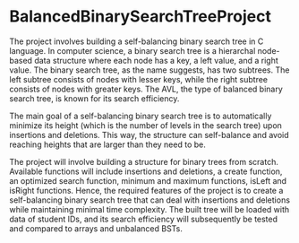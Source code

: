 # BalancedBinarySearchTreeProject

The project involves building a self-balancing binary search tree in C language. 
In computer science, a binary search tree is a hierarchal node-based data structure where each node has a key, a left value, and a right value. 
The binary search tree, as the name suggests, has two subtrees.
The left subtree consists of nodes with lesser keys, while the right subtree consists of nodes with greater keys. 
The AVL, the type of balanced binary search tree, is known for its search efficiency.

The main goal of a self-balancing binary search tree is to automatically minimize its height (which is the number of levels in the search tree) upon insertions and deletions. 
This way, the structure can self-balance and avoid reaching heights that are larger than they need to be.

The project will involve building a structure for binary trees from scratch.
Available functions will include insertions and deletions, a create function, an optimized search function, minimum and maximum functions, isLeft and isRight functions.
Hence, the required features of the project is to create a self-balancing binary search tree that can deal with insertions and deletions while maintaining minimal time complexity.
The built tree will be loaded with data of student IDs, and its search efficiency will subsequently be tested and compared to arrays and unbalanced BSTs.

